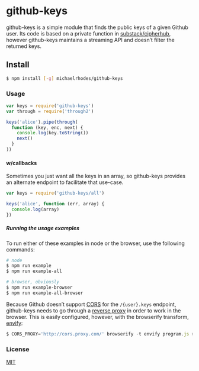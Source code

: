 # github-keys
github-keys is a simple module that finds the public keys of a given Github user. Its code is based on a private function in [substack/cipherhub](https://github.com/substack/cipherhub/blob/0f18084aa45b32be85e8bd73aa5457f534a73522/bin/cmd.js#L185-L201), however github-keys maintains a streaming API and doesn’t filter the returned keys.

## Install
``` sh
$ npm install [-g] michaelrhodes/github-keys
```

### Usage
```js
var keys = require('github-keys')
var through = require('through2')

keys('alice').pipe(through(
  function (key, enc, next) {
    console.log(key.toString())
    next()
  }
))
```

#### w/callbacks
Sometimes you just want all the keys in an array,
so github-keys provides an alternate endpoint to
facilitate that use-case.

```js
var keys = require('github-keys/all')

keys('alice', function (err, array) {
  console.log(array)
})
```

##### Running the usage examples
To run either of these examples in node or the browser, use the following commands:

```sh
# node
$ npm run example
$ npm run example-all

# browser, obviously
$ npm run example-browser
$ npm run example-all-browser
```

Because Github doesn’t support [CORS](http://enable-cors.org/) for the `/{user}.keys` endpoint, github-keys needs to go through a [reverse proxy](https://github.com/Rob--W/cors-anywhere/) in order to work in the browser. This is easily configured, however, with the browserify transform, [envify](https://github.com/hughsk/envify):

```js
$ CORS_PROXY='http://cors.proxy.com/' browserify -t envify program.js > bundle.js
``` 

### License
[MIT](http://opensource.org/licenses/MIT)
